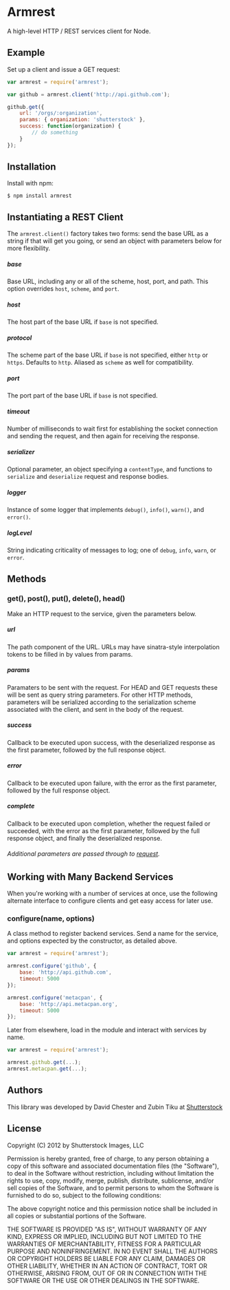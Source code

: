 # Armrest

A high-level HTTP / REST services client for Node.

## Example

Set up a client and issue a GET request:

```javascript
var armrest = require('armrest');

var github = armrest.client('http://api.github.com');

github.get({
	url: '/orgs/:organization',
	params: { organization: 'shutterstock' },
	success: function(organization) {
		// do something
	}
});
```

## Installation

Install with npm:
```
$ npm install armrest
```

## Instantiating a REST Client

The `armrest.client()` factory takes two forms: send the base URL as a string if that will get you going, or send an object with parameters below for more flexibility.

##### base

Base URL, including any or all of the scheme, host, port, and path.  This option overrides `host`, `scheme`, and `port`.

##### host

The host part of the base URL if `base` is not specified.

##### protocol

The scheme part of the base URL if `base` is not specified, either `http` or `https`.  Defaults to `http`.  Aliased as `scheme` as well for compatibility.

##### port

The port part of the base URL if `base` is not specified.

##### timeout

Number of milliseconds to wait first for establishing the socket connection and sending the request, and then again for receiving the response.

##### serializer

Optional parameter, an object specifying a `contentType`, and functions to `serialize` and `deserialize` request and response bodies.

##### logger

Instance of some logger that implements `debug()`, `info()`, `warn()`, and `error()`.

##### logLevel

String indicating criticality of messages to log; one of `debug`, `info`, `warn`, or `error`.

## Methods

### get(), post(), put(), delete(), head()

Make an HTTP request to the service, given the parameters below.

##### url

The path component of the URL.  URLs may have sinatra-style interpolation tokens to be filled in by values from params.

##### params

Paramaters to be sent with the request.  For HEAD and GET requests these will be sent as query string parameters.  For other HTTP methods, parameters will be serialized according to the serialization scheme associated with the client, and sent in the body of the request.

##### success

Callback to be executed upon success, with the deserialized response as the first parameter, followed by the full response object.

##### error

Callback to be executed upon failure, with the error as the first parameter, followed by the full response object.

##### complete

Callback to be executed upon completion, whether the request failed or succeeded, with the error as the first parameter, followed by the full response object, and finally the deserialized response.

###### Additional parameters are passed through to [request](https://github.com/mikeal/request#requestoptions-callback).

## Working with Many Backend Services

When you're working with a number of services at once, use the following alternate interface to configure clients and get easy access for later use.

### configure(name, options)

A class method to register backend services.  Send a name for the service, and options expected by the constructor, as detailed above.

```javascript
var armrest = require('armrest');

armrest.configure('github', {
	base: 'http://api.github.com',
	timeout: 5000
});

armrest.configure('metacpan', {
	base: 'http://api.metacpan.org',
	timeout: 5000
});

```

Later from elsewhere, load in the module and interact with services by name.

```javascript
var armrest = require('armrest');

armrest.github.get(...);
armrest.metacpan.get(...);
```

## Authors

This library was developed by David Chester and Zubin Tiku at [Shutterstock](http://www.shutterstock.com)


## License

Copyright (C) 2012 by Shutterstock Images, LLC

Permission is hereby granted, free of charge, to any person obtaining a copy of this software and associated documentation files (the "Software"), to deal in the Software without restriction, including without limitation the rights to use, copy, modify, merge, publish, distribute, sublicense, and/or sell copies of the Software, and to permit persons to whom the Software is furnished to do so, subject to the following conditions:

The above copyright notice and this permission notice shall be included in all copies or substantial portions of the Software.

THE SOFTWARE IS PROVIDED "AS IS", WITHOUT WARRANTY OF ANY KIND, EXPRESS OR IMPLIED, INCLUDING BUT NOT LIMITED TO THE WARRANTIES OF MERCHANTABILITY, FITNESS FOR A PARTICULAR PURPOSE AND NONINFRINGEMENT. IN NO EVENT SHALL THE AUTHORS OR COPYRIGHT HOLDERS BE LIABLE FOR ANY CLAIM, DAMAGES OR OTHER LIABILITY, WHETHER IN AN ACTION OF CONTRACT, TORT OR OTHERWISE, ARISING FROM, OUT OF OR IN CONNECTION WITH THE SOFTWARE OR THE USE OR OTHER DEALINGS IN THE SOFTWARE.

